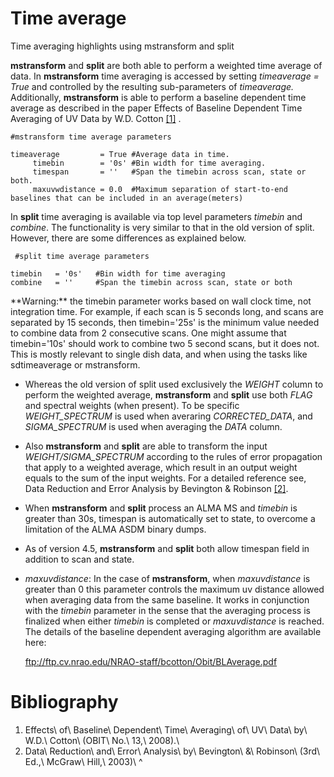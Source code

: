 

# Time average 

Time averaging highlights using mstransform and split

**mstransform** and **split** are both able to perform a weighted time average of data.  In **mstransform** time averaging is accessed by setting *timeaverage = True* and controlled by the resulting sub-parameters of *timeaverage.* Additionally, **mstransform** is able to perform a baseline dependent time average as described in the paper Effects of Baseline Dependent Time Averaging of UV Data by W.D. Cotton [\[1\]](#Bibliography) .

```
#mstransform time average parameters

timeaverage         = True #Average data in time.
     timebin        = '0s' #Bin width for time averaging.
     timespan       = ''   #Span the timebin across scan, state or both.
     maxuvwdistance = 0.0  #Maximum separation of start-to-end baselines that can be included in an average(meters)
```

In **split** time averaging is available via top level parameters *timebin* and *combine*.  The functionality is very similar to that in the old version of split.  However, there are some differences as explained below.

```
 #split time average parameters

timebin   = '0s'   #Bin width for time averaging
combine   = ''     #Span the timebin across scan, state or both
```

<div class="alert alert-warning">
**Warning:** the timebin parameter works based on wall clock time, not integration time.  For example, if each scan is 5 seconds long, and scans are separated by 15 seconds, then timebin='25s' is the minimum value needed to combine data from 2 consecutive scans. One might assume that timebin='10s' should work to combine two 5 second scans, but it does not. This is mostly relevant to single dish data, and when using the tasks like sdtimeaverage or mstransform.
</div>

-   Whereas the old version of split used exclusively the *WEIGHT* column to perform the weighted average, **mstransform** and **split** use both *FLAG* and spectral weights (when present). To be specific *WEIGHT_SPECTRUM* is used when averaring *CORRECTED_DATA*, and *SIGMA_SPECTRUM* is used when averaging the *DATA* column.

-   Also **mstransform** and **split** are able to transform the input *WEIGHT/SIGMA_SPECTRUM* according to the rules of error propagation that apply to a weighted average, which result in an output weight equals to the sum of the input weights. For a detailed reference see, Data Reduction and Error Analysis by Bevington & Robinson [\[2\]](#Bibliography).

-   When **mstransform** and **split** process an ALMA MS and *timebin* is greater than 30s, timespan is automatically set to state, to overcome a limitation of the ALMA ASDM binary dumps.

-   As of version 4.5, **mstransform** and **split** both allow timespan field in addition to scan and state.

-   *maxuvdistance*: In the case of **mstransform**, when *maxuvdistance* is greater than 0 this parameter controls the maximum uv distance allowed when averaging data from the same baseline. It works in conjunction with the *timebin* parameter in the sense that the averaging process is finalized when either *timebin* is completed or *maxuvdistance* is reached. The details of the baseline dependent averaging algorithm are available here:

    <ftp://ftp.cv.nrao.edu/NRAO-staff/bcotton/Obit/BLAverage.pdf>

# Bibliography

1. Effects\ of\ Baseline\ Dependent\ Time\ Averaging\ of\ UV\ Data\ by\ W.D.\ Cotton\ (OBIT\ No.\ 13,\ 2008).\ 
2. Data\ Reduction\ and\ Error\ Analysis\ by\ Bevington\ &\ Robinson\ (3rd\ Ed.,\ McGraw\ Hill,\ 2003)\ 
^

